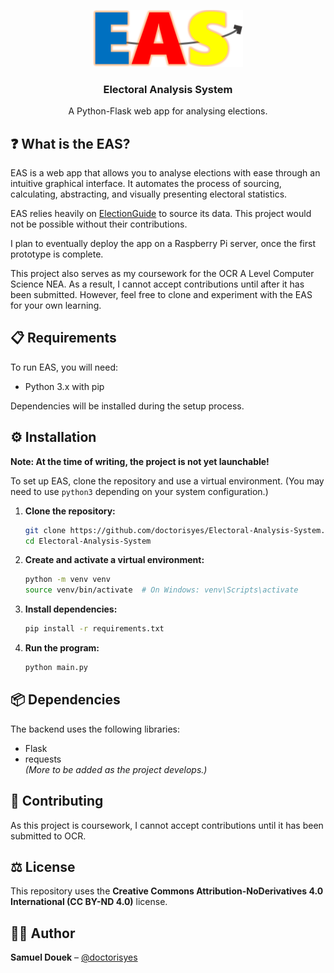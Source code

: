 <p align="center">
    <img src="resources/images/easLogo.png" alt="EAS Logo" style="width: 25vw">
</p>

<h3 align="center">Electoral Analysis System</h3>

<p align="center">
A Python-Flask web app for analysing elections.
</p>

## ❓ What is the EAS?
EAS is a web app that allows you to analyse elections with ease through an intuitive graphical interface. It automates the process of sourcing, calculating, abstracting, and visually presenting electoral statistics.

EAS relies heavily on <a href="https://www.electionguide.org">ElectionGuide</a> to source its data. This project would not be possible without their contributions.

I plan to eventually deploy the app on a Raspberry Pi server, once the first prototype is complete.

This project also serves as my coursework for the OCR A Level Computer Science NEA. As a result, I cannot accept contributions until after it has been submitted. However, feel free to clone and experiment with the EAS for your own learning.

## 📋 Requirements
To run EAS, you will need:
- Python 3.x with pip

Dependencies will be installed during the setup process.

## ⚙️ Installation
**Note: At the time of writing, the project is not yet launchable!**

To set up EAS, clone the repository and use a virtual environment. (You may need to use `python3` depending on your system configuration.)

1. **Clone the repository:**
   ```bash
   git clone https://github.com/doctorisyes/Electoral-Analysis-System.git
   cd Electoral-Analysis-System
   ```

2. **Create and activate a virtual environment:**
   ```bash
   python -m venv venv
   source venv/bin/activate  # On Windows: venv\Scripts\activate
   ```

3. **Install dependencies:**
   ```bash
   pip install -r requirements.txt
   ```

4. **Run the program:**
   ```bash
   python main.py
   ```

## 📦 Dependencies
The backend uses the following libraries:
- Flask
- requests  
*(More to be added as the project develops.)*

## 🤝 Contributing
As this project is coursework, I cannot accept contributions until it has been submitted to OCR.

## ⚖️ License
This repository uses the **Creative Commons Attribution-NoDerivatives 4.0 International (CC BY-ND 4.0)** license.

## 🧑‍💻 Author
**Samuel Douek** – [@doctorisyes](https://github.com/doctorisyes)
